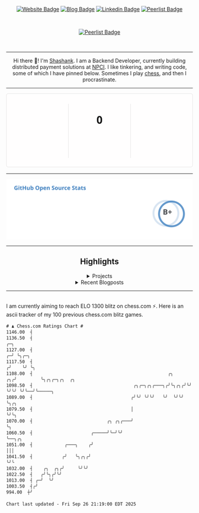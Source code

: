 <div align="center"><p><a href="https://ssnk.in"><img src="https://img.shields.io/badge/-Website-3B7EBF?style=for-the-badge&amp;logo=amp&amp;logoColor=white" alt="Website Badge"></a> <a href="https://hashnode.ssnk.in"><img src="https://img.shields.io/badge/-Blog-3B7EBF?style=for-the-badge&amp;logo=Hashnode&amp;logoColor=white" alt="Blog Badge"></a> <a href="https://linkedin.com/in/shashank-priyadarshi"><img src="https://img.shields.io/badge/-LinkedIn-3B7EBF?style=for-the-badge&amp;logo=Linkedin&amp;logoColor=white" alt="Linkedin Badge"></a> <a href="https://peerlist.io/shasha"><img src="https://img.shields.io/badge/-PeerList-3B7EBF?style=for-the-badge&amp;logo=Peerlist&amp;logoColor=white" alt="Peerlist Badge"/></a></p></br> <p><a href="https://holopin.io/@shashankpriyadarshi"><img src="https://holopin.me/shashankpriyadarshi" alt="Peerlist Badge"/></a></p></br> <hr><p>Hi there 👋! I'm <a href="https://ssnk.in">Shashank</a>. I am a Backend Developer, currently building distributed payment solutions at <a href="https://npci.org.in">NPCI</a>. I like tinkering, and writing code, some of which I have pinned below. Sometimes I play <a href="https://www.chess.com/member/ttefabob">chess</a>, and then I procrastinate.</p><hr><p><img src="./assets/images/streak_stats.svg"/></p><hr><p><img src="./assets/images/open_source_stats.svg"/></p><hr><h2>Highlights</h2><details><summary>Projects</summary><br /><ul><li><a href="https://github.com/shashank-priyadarshi/joustlm" target="_blank" rel="noopener noreferrer">joustlm</a> Last Updated : 2025-09-25</li><li><a href="https://github.com/shashank-priyadarshi/projects" target="_blank" rel="noopener noreferrer">projects</a> Last Updated : 2025-09-24</li><li><a href="https://github.com/shashank-priyadarshi/upgraded-disco" target="_blank" rel="noopener noreferrer">upgraded-disco</a> Last Updated : 2025-09-10</li><li><a href="https://github.com/shashank-priyadarshi/platformatory" target="_blank" rel="noopener noreferrer">platformatory</a> Last Updated : 2025-09-08</li><li><a href="https://github.com/shashank-priyadarshi/archive" target="_blank" rel="noopener noreferrer">archive</a> Last Updated : 2025-07-08</li></ul></details><details><summary>Recent Blogposts</summary><br /><ul></ul></details><hr></div></br>I am currently aiming to reach ELO 1300 blitz on chess.com ⚡. Here is an ascii tracker of my 100 previous chess.com blitz games.
  
  
  ```
# ♟︎ Chess.com Ratings Chart #
 1146.00  ┤
 1136.50  ┤                                                               ╭─╮
 1127.00  ┤                                                             ╭─╯ ╰╮╭─╮
 1117.50  ┤                                                            ╭╯    ╰╯ ╰╮
 1108.00  ┤                                                   ╭╮    ╭╮╭╯         ╰╮╭╮╭─╮╭╮  ╭╮
 1098.50  ┤                                      ╭╮╭─╮╭╮╭───╮╭╯╰╮╭╮╭╯╰╯           ╰╯╰╯ ╰╯╰──╯╰─────╮
 1089.00  ┤                                     ╭╯╰╯ ╰╯╰╯   ╰╯  ╰╯╰╯                               ╰╮╭╮
 1079.50  ┤                                     │                                                   ╰╯╰╮
 1070.00  ┤                            ╭╮ ╭╮╭───╯                                                      ╰╮
 1060.50  ┤                      ╭─────╯╰─╯╰╯                                                           ╰──╮╭╮
 1051.00  ┤            ╭───╮    ╭╯                                                                         │││
 1041.50  ┤           ╭╯   ╰╮╭╮╭╯                                                                          ╰╯╰
 1032.00  ┤    ╭╮  ╭╮╭╯     ╰╯╰╯
 1022.50  ┤   ╭╯╰╮╭╯╰╯
 1013.00  ┤ ╭─╯  ╰╯
 1003.50  ┤╭╯
  994.00  ┼╯

Chart last updated - Fri Sep 26 21:19:00 EDT 2025  
  ```
  
